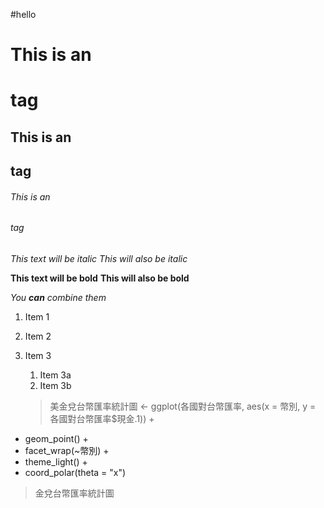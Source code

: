 #hello
# This is an <h1> tag
## This is an <h2> tag
###### This is an <h6> tag

*This text will be italic*
_This will also be italic_

**This text will be bold**
__This will also be bold__

_You **can** combine them_

1. Item 1
1. Item 2
1. Item 3
   1. Item 3a
   1. Item 3b

   > 美金兌台幣匯率統計圖 <- ggplot(各國對台幣匯率, aes(x = 幣別, y = 各國對台幣匯率$現金.1)) +
+ geom_point() +
+ facet_wrap(~幣別) +
+ theme_light() +
+ coord_polar(theta = "x")
> 金兌台幣匯率統計圖